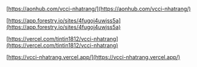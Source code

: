 [https://aonhub.com/vcci-nhatrang/](https://aonhub.com/vcci-nhatrang/)

[https://app.forestry.io/sites/4fugoj4uwjss5a](https://app.forestry.io/sites/4fugoj4uwjss5a)

[https://vercel.com/tintin1812/vcci-nhatrang](https://vercel.com/tintin1812/vcci-nhatrang)

[https://vcci-nhatrang.vercel.app/](https://vcci-nhatrang.vercel.app/)
